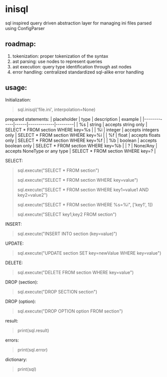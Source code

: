 # inisql
sql inspired query driven abstraction layer for managing ini files parsed using ConfigParser 
## roadmap:

1. tokenization: proper tokenization of the syntax
2. ast parsing: use nodes to represent queries 
3. ast execution: query type identification through ast nodes
4. error handling: centralized standardized sql-alike error handling 

## usage:

Initialization:
> sql.inisql('file.ini', interpolation=None)

prepared statements:
| placeholder | type | description | example |
|-------------|------|-------------|---------|
| %s | string | accepts string only | SELECT * FROM section WHERE key=%s |
| %i | integer | accepts integers only | SELECT * FROM section WHERE key=%i |
| %f | float | accepts floats only | SELECT * FROM section WHERE key=%f |
| %b | boolean | accepts boolean only | SELECT * FROM section WHERE key=%b |
| ? | None/Any | accepts NoneType or any type | SELECT * FROM section WHERE key=? |

SELECT:
> sql.execute("SELECT * FROM section") 
> 
> sql.execute("SELECT * FROM section WHERE key=value")
> 
> sql.execute("SELECT * FROM section WHERE key1=value1 AND key2=value2")
> 
> sql.execute("SELECT * FROM section WHERE %s=%i", ['key1', 1]) 
>
> sql.execute("SELECT key1,key2 FROM section")

INSERT:
> sql.execute("INSERT INTO section (key=value)")

UPDATE:
> sql.execute("UPDATE section SET key=newValue WHERE key=value")

DELETE:
> sql.execute("DELETE FROM section WHERE key=value")

DROP (section):
> sql.execute("DROP SECTION section")

DROP (option):
> sql.execute("DROP OPTION option FROM section")

result:
> print(sql.result)

errors:
> print(sql.error)

dictionary:
> print(sql)
